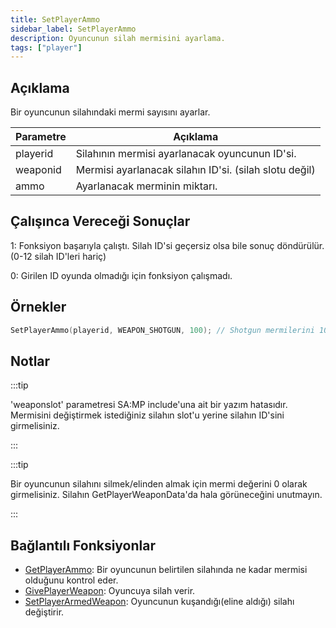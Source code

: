 ```yaml
---
title: SetPlayerAmmo
sidebar_label: SetPlayerAmmo
description: Oyuncunun silah mermisini ayarlama.
tags: ["player"]
---
```


## Açıklama

Bir oyuncunun silahındaki mermi sayısını ayarlar.

| Parametre | Açıklama                                                                         |
| --------  | -------------------------------------------------------------------------------- |
| playerid  | Silahının mermisi ayarlanacak oyuncunun ID'si.                                   |
| weaponid  | Mermisi ayarlanacak silahın ID'si. (silah slotu değil)                           |
| ammo      | Ayarlanacak merminin miktarı.                                                    |

## Çalışınca Vereceği Sonuçlar

1: Fonksiyon başarıyla çalıştı. Silah ID'si geçersiz olsa bile sonuç döndürülür. (0-12 silah ID'leri hariç)

0: Girilen ID oyunda olmadığı için fonksiyon çalışmadı.

## Örnekler

```c
SetPlayerAmmo(playerid, WEAPON_SHOTGUN, 100); // Shotgun mermilerini 100 olarak ayarlıyoruz.
```

## Notlar

:::tip

'weaponslot' parametresi SA:MP include'una ait bir yazım hatasıdır. Mermisini değiştirmek istediğiniz silahın slot'u yerine silahın ID'sini girmelisiniz.

:::

:::tip

Bir oyuncunun silahını silmek/elinden almak için mermi değerini 0 olarak girmelisiniz. Silahın GetPlayerWeaponData'da hala görüneceğini unutmayın.

:::

## Bağlantılı Fonksiyonlar

- [GetPlayerAmmo](GetPlayerAmmo): Bir oyuncunun belirtilen silahında ne kadar mermisi olduğunu kontrol eder.
- [GivePlayerWeapon](GivePlayerWeapon): Oyuncuya silah verir.
- [SetPlayerArmedWeapon](SetPlayerArmedWeapon): Oyuncunun kuşandığı(eline aldığı) silahı değiştirir.
